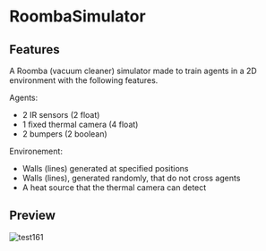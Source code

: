 # RoombaSimulator

## Features
A Roomba (vacuum cleaner) simulator made to train agents in a 2D environment with the following features.

Agents: 
* 2 IR sensors (2 float)
* 1 fixed thermal camera (4 float)
* 2 bumpers (2 boolean)

Environement:
* Walls (lines) generated at specified positions
* Walls (lines), generated randomly, that do not cross agents
* A heat source that the thermal camera can detect

## Preview
![test161](https://user-images.githubusercontent.com/32341154/71769455-f17abb00-2f21-11ea-8247-f877d3d10b85.png)
